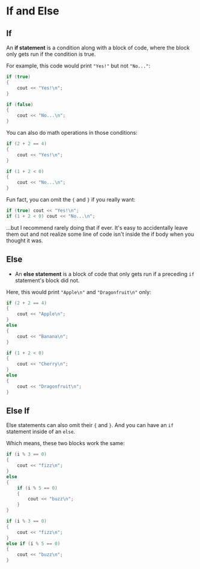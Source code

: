 # If and Else

## If

An **if statement** is a condition along with a block of code, where the block only gets run if the condition is true.

For example, this code would print `"Yes!"` but not `"No..."`:

```cpp
if (true)
{
    cout << "Yes!\n";
}

if (false)
{
    cout << "No...\n";
}
```

You can also do math operations in those conditions:

```cpp
if (2 + 2 == 4)
{
    cout << "Yes!\n";
}

if (1 + 2 < 0)
{
    cout << "No...\n";
}
```

Fun fact, you can omit the `{` and `}` if you really want:

```cpp
if (true) cout << "Yes!\n";
if (1 + 2 < 0) cout << "No...\n";
```

...but I recommend rarely doing that if ever.
It's easy to accidentally leave them out and not realize some line of code isn't inside the if body when you thought it was.

## Else

- An **else statement** is a block of code that only gets run if a preceding `if` statement's block did not.

Here, this would print `"Apple\n"` and `"Dragonfruit\n"` only:

```cpp
if (2 + 2 == 4)
{
    cout << "Apple\n";
}
else
{
    cout << "Banana\n";
}

if (1 + 2 < 0)
{
    cout << "Cherry\n";
}
else
{
    cout << "Dragonfruit\n";
}
```

## Else If

Else statements can also omit their `{` and `}`.
And you can have an `if` statement inside of an `else`.

Which means, these two blocks work the same:

```cpp
if (i % 3 == 0)
{
    cout << "fizz\n";
}
else
{
    if (i % 5 == 0)
    {
        cout << "buzz\n";
    }
}
```

```cpp
if (i % 3 == 0)
{
    cout << "fizz\n";
}
else if (i % 5 == 0)
{
    cout << "buzz\n";
}
```
